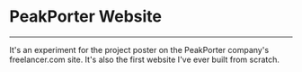 # PeakPorter Website
***
It's an experiment for the project poster on the PeakPorter company's freelancer.com site. It's also the first website I've ever built from scratch.